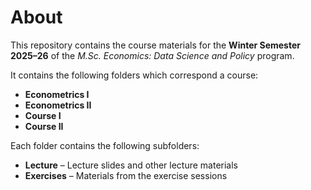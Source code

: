 # About

This repository contains the course materials for the **Winter Semester 2025–26** of the *M.Sc. Economics: Data Science and Policy* program.

It contains the following folders which correspond a course:

- **Econometrics I**
- **Econometrics II**
- **Course I**
- **Course II**


Each folder contains the following subfolders:

- **Lecture** – Lecture slides and other lecture materials  
- **Exercises** – Materials from the exercise sessions

